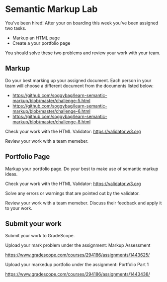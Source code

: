 # Semantic Markup Lab

You've been hired! After your on boarding this week you've been assigned two tasks. 

- Markup an HTML page
- Create a your portfolio page

You should solve these two problems and review your work with your team. 

## Markup

Do your best marking up your assigned document. Each person in your team will choose a different document from the documents listed below: 

- https://github.com/soggybag/learn-semantic-markup/blob/master/challenge-5.html
- https://github.com/soggybag/learn-semantic-markup/blob/master/challenge-6.html
- https://github.com/soggybag/learn-semantic-markup/blob/master/challenge-8.html 

Check your work with the HTML Validator: https://validator.w3.org

Review your work with a team memeber.

## Portfolio Page

Markup your portfolio page. Do your best to make use of semantic markup ideas.

Check your work with the HTML Validator: https://validator.w3.org

Solve any errors or warnings that are pointed out by the validator. 

Review your work with a team memeber. Discuss their feedback and apply it to your work. 

## Submit your work

Submit your work to GradeScope.

Upload your mark problem under the assignment: Markup Assessment

https://www.gradescope.com/courses/294186/assignments/1443625/

Upload your markedup portfolio under the assignment: Portfolio Part 1

https://www.gradescope.com/courses/294186/assignments/1443438/
